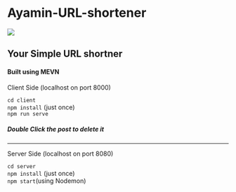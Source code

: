 # Ayamin-URL-shortener

<img src="https://scontent-sin6-2.xx.fbcdn.net/v/t1.0-9/127237084_3824150504297060_7672843412416162730_n.jpg?_nc_cat=102&ccb=2&_nc_sid=730e14&_nc_ohc=v04OJ63TK0oAX8Qb0x_&_nc_ht=scontent-sin6-2.xx&oh=f4b643e19bb46ad12b8f315c8f2f7c7f&oe=5FE572E9">

## Your Simple URL shortner

#### Built using MEVN

 Client Side (localhost on port 8000)

`cd client` <br>
`npm install` (just once) <br>
`npm run serve` 

##### Double Click the post to delete it
<hr>
 Server Side  (localhost on port 8080)

`cd server` <br>
`npm install` (just once) <br>
`npm start`(using Nodemon) <br>

